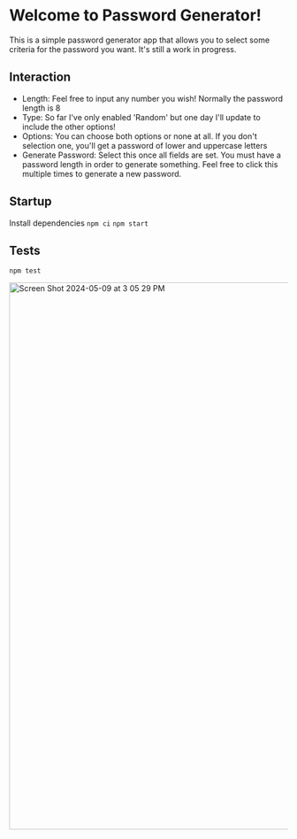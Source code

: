 # Welcome to Password Generator!
This is a simple password generator app that allows you to select some criteria for the password you want. It's still a work in progress.

## Interaction
- Length: Feel free to input any number you wish! Normally the password length is 8
- Type: So far I've only enabled 'Random' but one day I'll update to include the other options!
- Options: You can choose both options or none at all. If you don't selection one, you'll get a password of lower and uppercase letters
- Generate Password: Select this once all fields are set. You must have a password length in order to generate something. Feel free to click this multiple times to generate a new password.

## Startup
Install dependencies `npm ci`
`npm start`

## Tests
`npm test`

<img width="989" alt="Screen Shot 2024-05-09 at 3 05 29 PM" src="https://github.com/shannenye/pw-generator/assets/30578065/53190340-72b0-40bb-b321-fefd6410e864">
